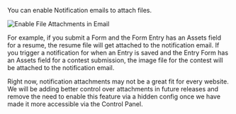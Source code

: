 You can enable Notification emails to attach files. 

![Enable File Attachments in Email]({asset:1267:url})

For example, if you submit a Form and the Form Entry has an Assets field for a resume, the resume file will get attached to the notification email. If you trigger a notification for when an Entry is saved and the Entry Form has an Assets field for a contest submission, the image file for the contest will be attached to the notification email.

Right now, notification attachments may not be a great fit for every website.  We will be adding better control over attachments in future releases and remove the need to enable this feature via a hidden config once we have made it more accessible via the Control Panel.